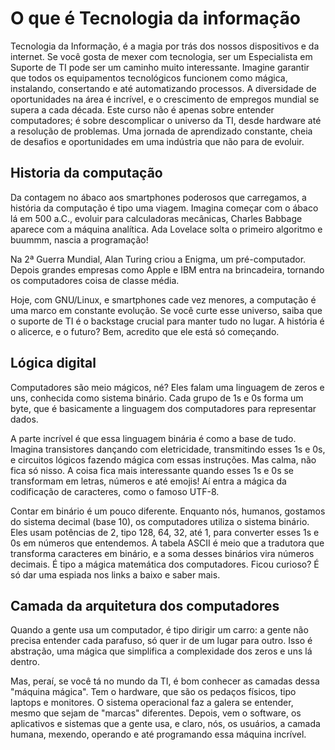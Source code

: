 # O que é Tecnologia da informação

Tecnologia da Informação, é a magia por trás dos nossos dispositivos e da internet. Se você gosta de mexer com tecnologia, ser um Especialista em Suporte de TI pode ser um caminho muito interessante. Imagine garantir que todos os equipamentos tecnológicos funcionem como mágica, instalando, consertando e até automatizando processos. A diversidade de oportunidades na área é incrível, e o crescimento de empregos mundial se supera a cada década. Este curso não é apenas sobre entender computadores; é sobre descomplicar o universo da TI, desde hardware até a resolução de problemas. Uma jornada de aprendizado constante, cheia de desafios e oportunidades em uma indústria que não para de evoluir.

## Historia da computação

Da contagem no ábaco aos smartphones poderosos que carregamos, a história da computação é tipo uma viagem. Imagina começar com o ábaco lá em 500 a.C., evoluir para calculadoras mecânicas, Charles Babbage aparece com a máquina analítica. Ada Lovelace solta o primeiro algoritmo e buummm, nascia a programação!

Na 2ª Guerra Mundial, Alan Turing criou a Enigma, um pré-computador. Depois grandes empresas como Apple e IBM entra na brincadeira, tornando os computadores coisa de classe média.

Hoje, com GNU/Linux, e smartphones cade vez menores, a computação é uma marco em constante evolução. Se você curte esse universo, saiba que o suporte de TI é o backstage crucial para manter tudo no lugar. A história é o alicerce, e o futuro? Bem, acredito que ele está só começando.

## Lógica digital

Computadores são meio mágicos, né? Eles falam uma linguagem de zeros e uns, conhecida como sistema binário. Cada grupo de 1s e 0s forma um byte, que é basicamente a linguagem dos computadores para representar dados.

A parte incrível é que essa linguagem binária é como a base de tudo. Imagina transistores dançando com eletricidade, transmitindo esses 1s e 0s, e circuitos lógicos fazendo mágica com essas instruções. Mas calma, não fica só nisso. A coisa fica mais interessante quando esses 1s e 0s se transformam em letras, números e até emojis! Aí entra a mágica da codificação de caracteres, como o famoso UTF-8.

Contar em binário é um pouco diferente. Enquanto nós, humanos, gostamos do sistema decimal (base 10), os computadores utiliza o sistema binário. Eles usam potências de 2, tipo 128, 64, 32, até 1, para converter esses 1s e 0s em números que entendemos. A tabela ASCII é meio que a tradutora que transforma caracteres em binário, e a soma desses binários vira números decimais. É tipo a mágica matemática dos computadores. Ficou curioso? É só dar uma espiada nos links a baixo e saber mais.

## Camada da arquitetura dos computadores

Quando a gente usa um computador, é tipo dirigir um carro: a gente não precisa entender cada parafuso, só quer ir de um lugar para outro. Isso é abstração, uma mágica que simplifica a complexidade dos zeros e uns lá dentro.

Mas, peraí, se você tá no mundo da TI, é bom conhecer as camadas dessa "máquina mágica". Tem o hardware, que são os pedaços físicos, tipo laptops e monitores. O sistema operacional faz a galera se entender, mesmo que sejam de "marcas" diferentes. Depois, vem o software, os aplicativos e sistemas que a gente usa, e claro, nós, os usuários, a camada humana, mexendo, operando e até programando essa máquina incrível.

